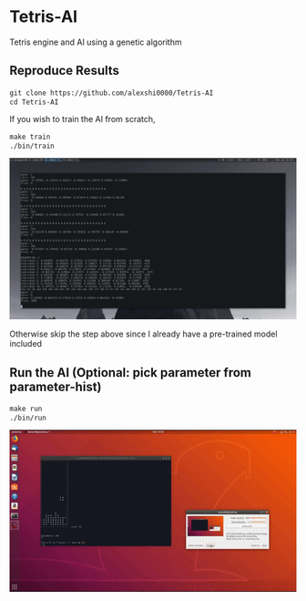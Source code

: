 # Tetris-AI
Tetris engine and AI using a genetic algorithm
<br>
## Reproduce Results
```
git clone https://github.com/alexshi0000/Tetris-AI
cd Tetris-AI
```
If you wish to train the AI from scratch,
```
make train
./bin/train
```
<div style="text-align:center"><img src ="https://github.com/alexshi0000/Tetris-AI/blob/master/doc/2018-07-16-153407_1600x900_scrot.png" /></div>

Otherwise skip the step above since I already have a pre-trained model included
## Run the AI (Optional: pick parameter from parameter-hist)
```
make run
./bin/run
```
<p align="center"> 
<img src="https://github.com/alexshi0000/Tetris-AI/blob/master/doc/demo.gif">
</p>
